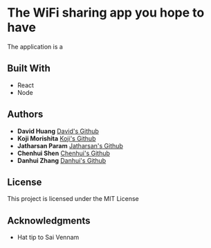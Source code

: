 # The WiFi sharing app you hope to have

The application is a

## Built With

* React
* Node

## Authors

* **David Huang** [David's Github](https://github.com/nopawnintended)
* **Koji Morishita** [Koji's Github](https://github.com/koji0412)
* **Jatharsan Param** [Jatharsan's Github](https://github.com/jatparam)
* **Chenhui Shen** [Chenhui's Github](https://github.com/shen-chenhui)
* **Danhui Zhang** [Danhui's Github](https://github.com/danhuiZ)


## License

This project is licensed under the MIT License

## Acknowledgments

* Hat tip to Sai Vennam
